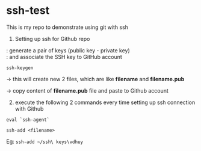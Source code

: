 # ssh-test

This is my repo to demonstrate using git with ssh

1) Setting up ssh for Github repo

: generate a pair of keys (public key - private key)\
: and associate the SSH key to GitHub account

`ssh-keygen`

-> this will create new 2 files, which are like **filename** and **filename.pub**

-> copy content of **filename.pub** file and paste to Github account

2) execute the following 2 commands every time setting up ssh connection with Github

`` eval `ssh-agent` ``

`ssh-add <filename>`

Eg: `ssh-add ~/ssh\ keys\vdhuy`
